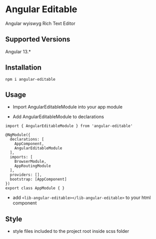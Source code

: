 # Angular Editable

Angular wyiswyg Rich Text Editor

## Supported Versions

Angular 13.*

## Installation

`npm i angular-editable`

## Usage

* Import AngularEditableModule into your app module

* Add AngularEditableModule to declarations

```
import { AngularEditableModule } from 'angular-editable'

@NgModule({
  declarations: [
    AppComponent,
    AngularEditableModule
  ],
  imports: [
    BrowserModule,
    AppRoutingModule
  ],
  providers: [],
  bootstrap: [AppComponent]
})
export class AppModule { }
```

* add `<lib-angular-editable></lib-angular-editable>` to your html component

## Style

* style files included to the project root inside scss folder
